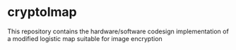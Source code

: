 # cryptolmap
This repository contains the hardware/software codesign implementation of a modified logistic map suitable for image encryption
